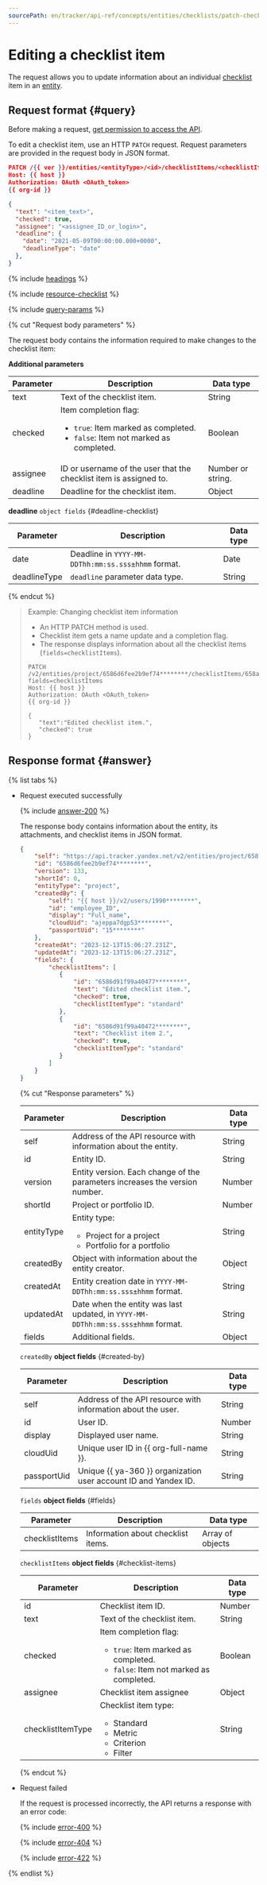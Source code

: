 ```yaml
---
sourcePath: en/tracker/api-ref/concepts/entities/checklists/patch-checklist-item.md
---
```

# Editing a checklist item

The request allows you to update information about an individual [checklist](../../../user/checklist.md) item in an [entity](../about-entities.md).

## Request format {#query}

Before making a request, [get permission to access the API](../../access.md).

To edit a checklist item, use an HTTP `PATCH` request. Request parameters are provided in the request body in JSON format.

```json
PATCH /{{ ver }}/entities/<entityType>/<id>/checklistItems/<checklistItemId>
Host: {{ host }}
Authorization: OAuth <OAuth_token>
{{ org-id }}

{
  "text": "<item_text>",
  "checked": true,
  "assignee": "<assignee_ID_or_login>",
  "deadline": {
    "date": "2021-05-09T00:00:00.000+0000",
    "deadlineType": "date"
  },
}
```

{% include [headings](../../../../_includes/tracker/api/headings.md) %}

{% include [resource-checklist](../../../../_includes/tracker/api/resource-checklist-id.md) %}

{% include [query-params](../../../../_includes/tracker/api/query-params-checklist.md) %}

{% cut "Request body parameters" %}

The request body contains the information required to make changes to the checklist item:

**Additional parameters**

| Parameter | Description | Data type |
----- | ----- | -----
| text | Text of the checklist item. | String |
| checked | Item completion flag: <ul><li>`true`: Item marked as completed.</li><li>`false`: Item not marked as completed.</li></ul> | Boolean |
| assignee | ID or username of the user that the checklist item is assigned to. | Number or string. |
| deadline | Deadline for the checklist item. | Object |

**deadline** `object fields` {#deadline-checklist}

| Parameter | Description | Data type |
----- | ----- | -----
| date | Deadline in `YYYY-MM-DDThh:mm:ss.sss±hhmm` format. | Date |
| deadlineType | `deadline` parameter data type. | String |

{% endcut %}

> Example: Changing checklist item information
>
> - An HTTP PATCH method is used.
> - Checklist item gets a name update and a completion flag.
> - The response displays information about all the checklist items (`fields=checklistItems`).
>
> ```
> PATCH /v2/entities/project/6586d6fee2b9ef74********/checklistItems/658a41cba977626a********?fields=checklistItems
> Host: {{ host }}
> Authorization: OAuth <OAuth_token>
> {{ org-id }}
>
> {
>    "text":"Edited checklist item.",
>    "checked": true
> }
> ```

## Response format {#answer}

{% list tabs %}

- Request executed successfully

   {% include [answer-200](../../../../_includes/tracker/api/answer-200.md) %}

   The response body contains information about the entity, its attachments, and checklist items in JSON format.

   ```json
   {
       "self": "https://api.tracker.yandex.net/v2/entities/project/6586d6fee2b9ef74********",
       "id": "6586d6fee2b9ef74********",
       "version": 133,
       "shortId": 0,
       "entityType": "project",
       "createdBy": {
           "self": "{{ host }}/v2/users/1990********",
           "id": "employee_ID",
           "display": "Full_name",
           "cloudUid": "ajeppa7dgp53********",
           "passportUid": "15********"
       },
       "createdAt": "2023-12-13T15:06:27.231Z",
       "updatedAt": "2023-12-13T15:06:27.231Z",
       "fields": {
           "checklistItems": [
              {
                  "id": "6586d91f99a40477********",
                  "text": "Edited checklist item.",
                  "checked": true,
                  "checklistItemType": "standard"
              },
              {
                  "id": "6586d91f99a40472********",
                  "text": "Checklist item 2.",
                  "checked": true,
                  "checklistItemType": "standard"
              }
           ]
       }
   }
   ```

   {% cut "Response parameters" %}

   | Parameter | Description | Data type |
   ----- | ----- | -----
   | self | Address of the API resource with information about the entity. | String |
   | id | Entity ID. | String |
   | version | Entity version. Each change of the parameters increases the version number. | Number |
   | shortId | Project or portfolio ID. | Number |
   | entityType | Entity type:<ul><li>Project for a project</li><li>Portfolio for a portfolio</li></ul> | String |
   | createdBy | Object with information about the entity creator. | Object |
   | createdAt | Entity creation date in `YYYY-MM-DDThh:mm:ss.sss±hhmm` format. | String |
   | updatedAt | Date when the entity was last updated, in `YYYY-MM-DDThh:mm:ss.sss±hhmm` format. | String |
   | fields | Additional fields. | Object |

   `createdBy` **object fields** {#created-by}

   | Parameter | Description | Data type |
   ----- | ----- | -----
   | self | Address of the API resource with information about the user. | String |
   | id | User ID. | Number |
   | display | Displayed user name. | String |
   | cloudUid | Unique user ID in {{ org-full-name }}. | String |
   | passportUid | Unique {{ ya-360 }} organization user account ID and Yandex ID. | String |

   `fields` **object fields** {#fields}

   | Parameter | Description | Data type |
   ----- | ----- | -----
   | checklistItems | Information about checklist items. | Array of objects |

   `checklistItems` **object fields** {#checklist-items}

   | Parameter | Description | Data type |
   ----- | ----- | -----
   | id | Checklist item ID. | Number |
   | text | Text of the checklist item. | String |
   | checked | Item completion flag: <ul><li>`true`: Item marked as completed.</li><li>`false`: Item not marked as completed.</li></ul> | Boolean |
   | assignee | Checklist item assignee | Object |
   | checklistItemType | Checklist item type:<ul><li>Standard</li><li>Metric</li><li>Criterion</li><li>Filter</li></ul> | String |

   {% endcut %}

- Request failed

   If the request is processed incorrectly, the API returns a response with an error code:

   {% include [error-400](../../../../_includes/tracker/api/answer-error-400.md) %}

   {% include [error-404](../../../../_includes/tracker/api/answer-error-404.md) %}

   {% include [error-422](../../../../_includes/tracker/api/answer-error-422.md) %}

{% endlist %}
